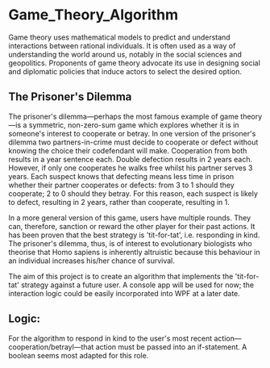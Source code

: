 # Game_Theory_Algorithm
Game theory uses mathematical models to predict and understand interactions between rational individuals. It is often used as a way of understanding the world around us, notably in the social sciences and geopolitics. Proponents of game theory advocate its use in designing social and diplomatic policies that induce actors to select the desired option.
## The Prisoner's Dilemma
The prisoner's dilemma—perhaps the most famous example of game theory—is a symmetric, non-zero-sum game which explores whether it is in someone's interest to cooperate or betray. In one version of the prisoner's dilemma two partners-in-crime must decide to cooperate or defect without knowing the choice their codefendant will make. Cooperation from both results in a year sentence each. Double defection results in 2 years each. However, if only one cooperates he walks free whilst his partner serves 3 years. Each suspect knows that defecting means less time in prison whether their partner cooperates or defects: from 3 to 1 should they cooperate; 2 to 0 should they betray. For this reason, each suspect is likely to defect, resulting in 2 years, rather than cooperate, resulting in 1.

In a more general version of this game, users have multiple rounds. They can, therefore, sanction or reward the other player for their past actions. It has been proven that the best strategy is 'tit-for-tat', i.e. responding in kind. The prisoner's dilemma, thus, is of interest to evolutionary biologists who theorise that Homo sapiens is inherently altruistic because this behaviour in an individual increases his/her chance of survival.

The aim of this project is to create an algorithm that implements the 'tit-for-tat' strategy against a future user. A console app will be used for now; the interaction logic could be easily incorporated into WPF at a later date.

## Logic:
For the algorithm to respond in kind to the user's most recent action—cooperation/betrayl—that action must be passed into an if-statement. A boolean seems most adapted for this role.
